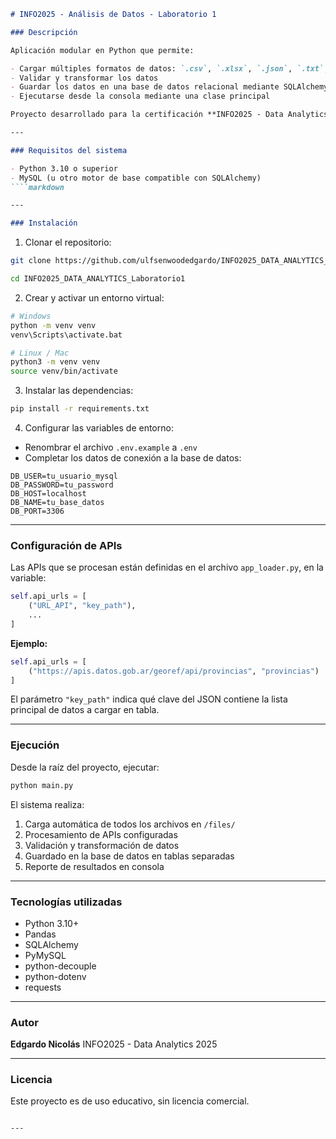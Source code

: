 ````markdown
# INFO2025 - Análisis de Datos - Laboratorio 1

### Descripción

Aplicación modular en Python que permite:

- Cargar múltiples formatos de datos: `.csv`, `.xlsx`, `.json`, `.txt`, APIs REST
- Validar y transformar los datos
- Guardar los datos en una base de datos relacional mediante SQLAlchemy
- Ejecutarse desde la consola mediante una clase principal

Proyecto desarrollado para la certificación **INFO2025 - Data Analytics**.

---

### Requisitos del sistema

- Python 3.10 o superior
- MySQL (u otro motor de base compatible con SQLAlchemy)
````markdown

---

### Instalación

````

1. Clonar el repositorio:

```bash
git clone https://github.com/ulfsenwoodedgardo/INFO2025_DATA_ANALYTICS_Laboratorio1.git

cd INFO2025_DATA_ANALYTICS_Laboratorio1
````

2. Crear y activar un entorno virtual:

```bash
# Windows
python -m venv venv
venv\Scripts\activate.bat

# Linux / Mac
python3 -m venv venv
source venv/bin/activate
```

3. Instalar las dependencias:

```bash
pip install -r requirements.txt
```

4. Configurar las variables de entorno:

* Renombrar el archivo `.env.example` a `.env`
* Completar los datos de conexión a la base de datos:

```env
DB_USER=tu_usuario_mysql
DB_PASSWORD=tu_password
DB_HOST=localhost
DB_NAME=tu_base_datos
DB_PORT=3306
```

---

### Configuración de APIs

Las APIs que se procesan están definidas en el archivo `app_loader.py`, en la variable:

```python
self.api_urls = [
    ("URL_API", "key_path"),
    ...
]
```

**Ejemplo:**

```python
self.api_urls = [
    ("https://apis.datos.gob.ar/georef/api/provincias", "provincias")
]
```

El parámetro `"key_path"` indica qué clave del JSON contiene la lista principal de datos a cargar en tabla.

---

### Ejecución

Desde la raíz del proyecto, ejecutar:

```bash
python main.py
```

El sistema realiza:

1. Carga automática de todos los archivos en `/files/`
2. Procesamiento de APIs configuradas
3. Validación y transformación de datos
4. Guardado en la base de datos en tablas separadas
5. Reporte de resultados en consola

---

### Tecnologías utilizadas

* Python 3.10+
* Pandas
* SQLAlchemy
* PyMySQL
* python-decouple
* python-dotenv
* requests

---

### Autor

**Edgardo Nicolás**
INFO2025 - Data Analytics 2025

---

### Licencia

Este proyecto es de uso educativo, sin licencia comercial.

```

---
